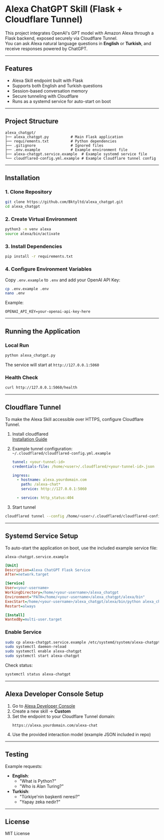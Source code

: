 # Alexa ChatGPT Skill (Flask + Cloudflare Tunnel)

This project integrates OpenAI's GPT model with Amazon Alexa through a Flask backend, exposed securely via Cloudflare Tunnel.  
You can ask Alexa natural language questions in **English** or **Turkish**, and receive responses powered by ChatGPT.

---

##  Features
- Alexa Skill endpoint built with Flask
- Supports both English and Turkish questions
- Session-based conversation memory
- Secure tunneling with Cloudflare
- Runs as a systemd service for auto-start on boot

---

##  Project Structure

```
alexa_chatgpt/
├── alexa_chatgpt.py          # Main Flask application
├── requirements.txt          # Python dependencies
├── .gitignore                # Ignored files
├── .env.example              # Example environment file
├── alexa-chatgpt.service.example  # Example systemd service file
└── cloudflared-config.yml.example # Example Cloudflare tunnel config
```

---

##  Installation

### 1. Clone Repository
```bash
git clone https://github.com/Bktyltd/alexa_chatgpt.git
cd alexa_chatgpt
```

### 2. Create Virtual Environment
```bash
python3 -m venv alexa
source alexa/bin/activate
```

### 3. Install Dependencies
```bash
pip install -r requirements.txt
```

### 4. Configure Environment Variables
Copy `.env.example` to `.env` and add your OpenAI API Key:
```bash
cp .env.example .env
nano .env
```

Example:
```
OPENAI_API_KEY=your-openai-api-key-here
```

---

##  Running the Application

### Local Run
```bash
python alexa_chatgpt.py
```
The service will start at `http://127.0.0.1:5060`

### Health Check
```bash
curl http://127.0.0.1:5060/health
```

---

##  Cloudflare Tunnel

To make the Alexa Skill accessible over HTTPS, configure Cloudflare Tunnel.

1. Install cloudflared  
   [Installation Guide](https://developers.cloudflare.com/cloudflare-one/connections/connect-apps/install-and-setup/installation/)

2. Example tunnel configuration:  
   `~/.cloudflared/cloudflared-config.yml.example`
   ```yaml
   tunnel: <your-tunnel-id>
   credentials-file: /home/<user>/.cloudflared/<your-tunnel-id>.json

   ingress:
     - hostname: alexa.yourdomain.com
       path: /alexa-chat*
       service: http://127.0.0.1:5060

     - service: http_status:404
   ```

3. Start tunnel
```bash
cloudflared tunnel --config /home/<user>/.cloudflared/cloudflared-config.yml run
```

---

##  Systemd Service Setup

To auto-start the application on boot, use the included example service file:

`alexa-chatgpt.service.example`
```ini
[Unit]
Description=Alexa ChatGPT Flask Service
After=network.target

[Service]
User=<your-username>
WorkingDirectory=/home/<your-username>/alexa_chatgpt
Environment="PATH=/home/<your-username>/alexa_chatgpt/alexa/bin"
ExecStart=/home/<your-username>/alexa_chatgpt/alexa/bin/python alexa_chatgpt.py
Restart=always

[Install]
WantedBy=multi-user.target
```

### Enable Service
```bash
sudo cp alexa-chatgpt.service.example /etc/systemd/system/alexa-chatgpt.service
sudo systemctl daemon-reload
sudo systemctl enable alexa-chatgpt
sudo systemctl start alexa-chatgpt
```

Check status:
```bash
systemctl status alexa-chatgpt
```

---

##  Alexa Developer Console Setup

1. Go to [Alexa Developer Console](https://developer.amazon.com/alexa/console/ask)
2. Create a new skill → **Custom**
3. Set the endpoint to your Cloudflare Tunnel domain:
   ```
   https://alexa.yourdomain.com/alexa-chat
   ```
4. Use the provided interaction model (example JSON included in repo)

---

##  Testing

Example requests:
- **English**:  
  - "What is Python?"  
  - "Who is Alan Turing?"  
- **Turkish**:  
  - "Türkiye'nin başkenti neresi?"  
  - "Yapay zeka nedir?"  

---

##  License
MIT License
